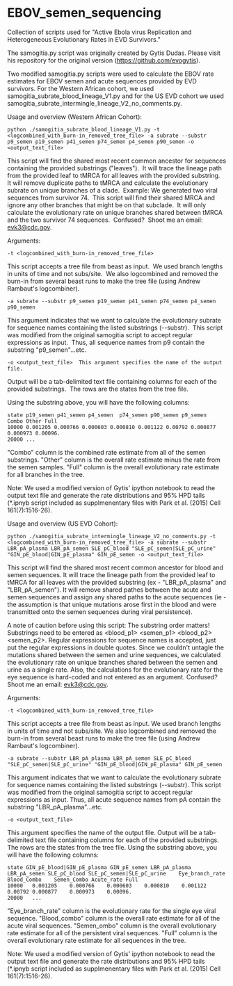 # EBOV_semen_sequencing
Collection of scripts used for "Active Ebola virus Replication and Heterogeneous Evolutionary Rates in EVD Survivors." 

The samogitia.py script was originally created by Gytis Dudas.  Please visit his repository for the original version (https://github.com/evogytis).

Two modified samogitia.py scripts were used to calculate the EBOV rate estimates for EBOV semen and acute sequences provided by EVD survivors.  For the Western African cohort, we used samogitia_subrate_blood_lineage_V1.py and for the US EVD cohort we used samogitia_subrate_intermingle_lineage_V2_no_comments.py.

Usage and overview (Western African Cohort):

	python ./samogitia_subrate_blood_lineage_V1.py -t <logcombined_with_burn-in_removed_tree_file> -a subrate --substr p9_semen p19_semen p41_semen p74_semen p4_semen p90_semen -o <output_text_file>  

This script will find the shared most recent common ancestor for sequences containing the provided substrings ("leaves").  It will trace the lineage path from the provided leaf to tMRCA for all leaves with the provided substring.  It will remove duplicate paths to tMRCA and calculate the evolutionary subrate on unique branches of a clade.  Example: We generated two viral sequences from survivor 74.  This script will find their shared MRCA and ignore any other branches that might be on that subclade.  It will only calculate the evolutionary rate on unique branches shared between tMRCA and the two survivor 74 sequences.  Confused?  Shoot me an email: evk3@cdc.gov.    

Arguments: 

	-t <logcombined_with_burn-in_removed_tree_file> 
This script accepts a tree file from beast as input.  We used branch lengths in units of time and not subs/site.  We also logcombined and removed the burn-in from several beast runs to make the tree file (using Andrew Rambaut's logcombiner). 

	-a subrate --substr p9_semen p19_semen p41_semen p74_semen p4_semen p90_semen
This argument indicates that we want to calculate the evolutionary subrate for sequence names containing the listed substrings (--substr).  This script was modified from the original samogitia script to accept regular expressions as input.  Thus, all sequence names from p9 contain the substring "p9_semen"...etc.     

	-o <output_text_file>  This argument specifies the name of the output file.  
	
Output will be a tab-delimited text file containing columns for each of the provided substrings.  The rows are the states from the tree file.  

Using the substring above, you will have the following columns: 

	state p19_semen p41_semen p4_semen  p74_semen p90_semen p9_semen  Combo Other Full  
	10000 0.001205 0.000766 0.000603 0.000810 0.001122 0.00792 0.000877 0.000973 0.00096.  
	20000 ...     
	
"Combo" column is the combined rate estimate from all of the semen substrings.
"Other" column is the overall rate estimate minus the rate from the semen samples.
"Full" column is the overall evolutionary rate estimate for all branches in the tree.

Note: We used a modified version of Gytis' ipython notebook to read the output text file and generate the rate distributions and 95% HPD tails (*.ipnyb script included as supplmenentary files with Park et al. (2015) Cell 161(7):1516-26).



Usage and overview (US EVD Cohort):

	python ./samogitia_subrate_intermingle_lineage_V2_no_comments.py -t <logcombined_with_burn-in_removed_tree_file> -a subrate --substr LBR_pA_plasma LBR_pA_semen SLE_pC_blood "SLE_pC_semen|SLE_pC_urine" "GIN_pE_blood|GIN_pE_plasma" GIN_pE_semen -o <output_text_file>
  
This script will find the shared most recent common ancestor for blood and semen sequences.  It will trace the lineage path from the provided leaf to tMRCA for all leaves with the provided substring (ex - "LBR_pA_plasma" and "LBR_pA_semen").  It will remove shared pathes between the acute and semen sequences and assign any shared paths to the acute sequences (ie - the assumption is that unique mutations arose first in the blood and were transmitted onto the semen sequences during viral persistence).  

A note of caution before using this script: The substring order matters!  Substrings need to be entered as <blood_p1> <semen_p1> <blood_p2> <semen_p2>.  Regular expressions for sequence names is accepted, just put the regular expressions in double quotes.  Since we couldn't untagle the mutations shared between the semen and urine sequences, we calculated the evolutionary rate on unique branches shared between the semen and urine as a single rate.  Also, the calculations for the evolutionary rate for the eye sequence is hard-coded and not entered as an argument.  Confused?  Shoot me an email: evk3@cdc.gov.  
  
Arguments:

	-t <logcombined_with_burn-in_removed_tree_file> 
This script accepts a tree file from beast as input.  We used branch lengths in units of time and not subs/site.  We also logcombined and removed the burn-in from several beast runs to make the tree file (using Andrew Rambaut's logcombiner).

	-a subrate --substr LBR_pA_plasma LBR_pA_semen SLE_pC_blood "SLE_pC_semen|SLE_pC_urine" "GIN_pE_blood|GIN_pE_plasma" GIN_pE_semen
This argument indicates that we want to calculate the evolutionary subrate for sequence names containing the listed substrings (--substr).  This script was modified from the original samogitia script to accept regular expressions as input.  Thus, all acute sequence names from pA contain the substring "LBR_pA_plasma"...etc.
    
	-o <output_text_file>  
This argument specifies the name of the output file.  Output will be a tab-delimited text file containing columns for each of the provided substrings.  The rows are the states from the tree file.  Using the substring above, you will have the following columns:

	state GIN_pE_blood|GIN_pE_plasma GIN_pE_semen LBR_pA_plasma  LBR_pA_semen SLE_pC_blood SLE_pC_semen|SLE_pC_urine	Eye_branch_rate  Blood_Combo	Semen_Combo Acute_rate Full	
	10000	0.001205	0.000766	0.000603	0.000810	0.001122	0.00792	0.000877	0.000973	0.00096.	
	20000	...			
		
"Eye_branch_rate" column is the evolutionary rate for the single eye viral sequence.
"Blood_combo" column is the overall rate estimate for all of the acute viral sequences.
"Semen_ombo" column is the overall evolutionary rate estimate for all of the persistent viral sequences.
"Full" column is the overall evolutionary rate estimate for all sequences in the tree.

Note: We used a modified version of Gytis' ipython notebook to read the output text file and generate the rate distributions and 95% HPD tails (*.ipnyb script included as supplmenentary files with Park et al. (2015) Cell 161(7):1516-26).
